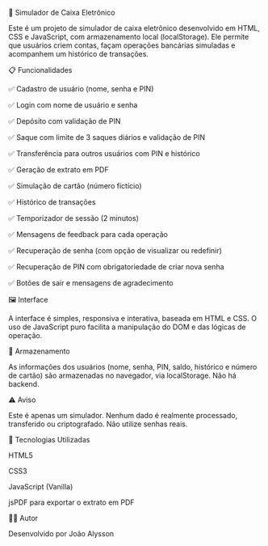 🏦 Simulador de Caixa Eletrônico

Este é um projeto de simulador de caixa eletrônico desenvolvido em HTML, CSS e JavaScript, com armazenamento local (localStorage). Ele permite que usuários criem contas, façam operações bancárias simuladas e acompanhem um histórico de transações.

📋 Funcionalidades

✅ Cadastro de usuário (nome, senha e PIN)

✅ Login com nome de usuário e senha

✅ Depósito com validação de PIN

✅ Saque com limite de 3 saques diários e validação de PIN

✅ Transferência para outros usuários com PIN e histórico

✅ Geração de extrato em PDF

✅ Simulação de cartão (número fictício)

✅ Histórico de transações

✅ Temporizador de sessão (2 minutos)

✅ Mensagens de feedback para cada operação

✅ Recuperação de senha (com opção de visualizar ou redefinir)

✅ Recuperação de PIN com obrigatoriedade de criar nova senha

✅ Botões de sair e mensagens de agradecimento

🖼️ Interface

A interface é simples, responsiva e interativa, baseada em HTML e CSS. O uso de JavaScript puro facilita a manipulação do DOM e das lógicas de operação.

💾 Armazenamento

As informações dos usuários (nome, senha, PIN, saldo, histórico e número de cartão) são armazenadas no navegador, via localStorage. Não há backend.

⚠️ Aviso

Este é apenas um simulador. Nenhum dado é realmente processado, transferido ou criptografado. Não utilize senhas reais.

📌 Tecnologias Utilizadas

HTML5

CSS3

JavaScript (Vanilla)

jsPDF para exportar o extrato em PDF

👨‍💻 Autor

Desenvolvido por João Alysson
